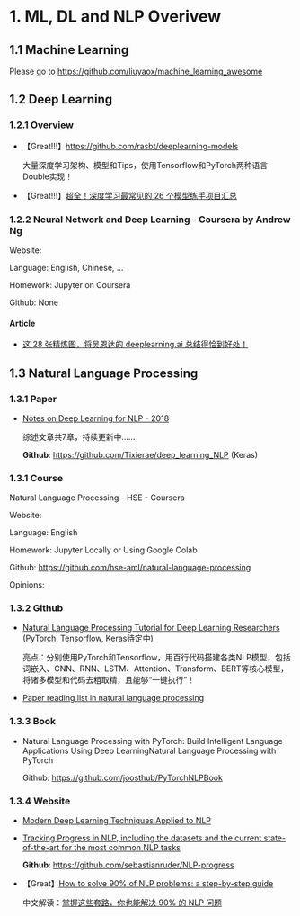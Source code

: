 

# 1. ML, DL and NLP Overivew


## 1.1 Machine Learning

Please go to <https://github.com/liuyaox/machine_learning_awesome>


## 1.2 Deep Learning

### 1.2.1 Overview

- 【Great!!!】<https://github.com/rasbt/deeplearning-models>

    大量深度学习架构、模型和Tips，使用Tensorflow和PyTorch两种语言Double实现！

- 【Great!!!】[超全！深度学习最常见的 26 个模型练手项目汇总](https://mp.weixin.qq.com/s?__biz=MzIwOTc2MTUyMg==&mid=2247489258&idx=1&sn=aa6690482375bdad09cdbca80ed06068&chksm=976fb377a0183a618c01156683c1c7cb3826dca234e52d2aebc0927de87544466a5a8ac06bf6&mpshare=1&scene=1&srcid=0513kFISBYevXmhbRkHptsby&key=69981a0aab09866ed7b635d268965d6502748a03b174d3d3ea74c6f2f4acc287e45cc9ac39ff8e621a7e8d96be76e81c9b79fd4966ef1761c1c00657bff7db9df33f43ac4e8a27a764fb98abee5c17d8&ascene=1&uin=MjcwMjE1Nzk1&devicetype=Windows+7&version=62060833&lang=en&pass_ticket=4l58WsOHP8U5fikCcWpqhZ%2BwjV8r9UitDRMH2XvNDpWnRATJ7z%2FToZTFH1iUih%2BP)


### 1.2.2 Neural Network and Deep Learning - Coursera by Andrew Ng

Website: 

Language: English, Chinese, ...

Homework: Jupyter on Coursera

Github: None

#### Article

- [这 28 张精炼图，将吴恩达的 deeplearning.ai 总结得恰到好处！](https://mp.weixin.qq.com/s?__biz=MzIwOTc2MTUyMg==&mid=2247487236&idx=1&sn=4547a524c6884adfff4c13ba0287cf98&chksm=976faa99a018238f1aaeb9afd4adeba6740a7bdead93bcfd48f4131a661a50064e9991ec7419&mpshare=1&scene=1&srcid=02010ejOeyymwC51lU3wot8i#rd)


## 1.3 Natural Language Processing

### 1.3.1 Paper

- [Notes on Deep Learning for NLP - 2018](https://arxiv.org/abs/1808.09772)

    综述文章共7章，持续更新中……

    **Github**: <https://github.com/Tixierae/deep_learning_NLP> (Keras)



### 1.3.1 Course

Natural Language Processing - HSE - Coursera

Website: 

Language: English

Homework: Jupyter Locally or Using Google Colab

Github: <https://github.com/hse-aml/natural-language-processing>

Opinions: 


### 1.3.2 Github

- [Natural Language Processing Tutorial for Deep Learning Researchers](https://github.com/graykode/nlp-tutorial) (PyTorch, Tensorflow, Keras待定中)

  亮点：分别使用PyTorch和Tensorflow，用百行代码搭建各类NLP模型，包括词嵌入、CNN、RNN、LSTM、Attention、Transform、BERT等核心模型，将诸多模型和代码去粗取精，且能够“一键执行”！

- [Paper reading list in natural language processing](https://github.com/iwangjian/Paper-Reading)


### 1.3.3 Book

- Natural Language Processing with PyTorch: Build Intelligent Language Applications Using Deep LearningNatural Language Processing with PyTorch
  
  Github: <https://github.com/joosthub/PyTorchNLPBook>


### 1.3.4 Website

- [Modern Deep Learning Techniques Applied to NLP](https://nlpoverview.com)

- [Tracking Progress in NLP, including the datasets and the current state-of-the-art for the most common NLP tasks](https://nlpprogress.com/)

    **Github**: <https://github.com/sebastianruder/NLP-progress>

- 【Great】[How to solve 90% of NLP problems: a step-by-step guide](https://blog.insightdatascience.com/how-to-solve-90-of-nlp-problems-a-step-by-step-guide-fda605278e4e)

    中文解读：[掌握这些套路，你也能解决 90% 的 NLP 问题](https://mp.weixin.qq.com/s?__biz=MzI3ODgwODA2MA==&mid=2247486090&idx=1&sn=1b1da4b81aaff47c5cc4128a4e31889c&chksm=eb501e19dc27970f125b724be32604201730481c6fa4df436cd746d596f7a0e9fed11279b50e&mpshare=1&scene=1&srcid=0120byyKgzpbcflkNYXrRltk#rd)